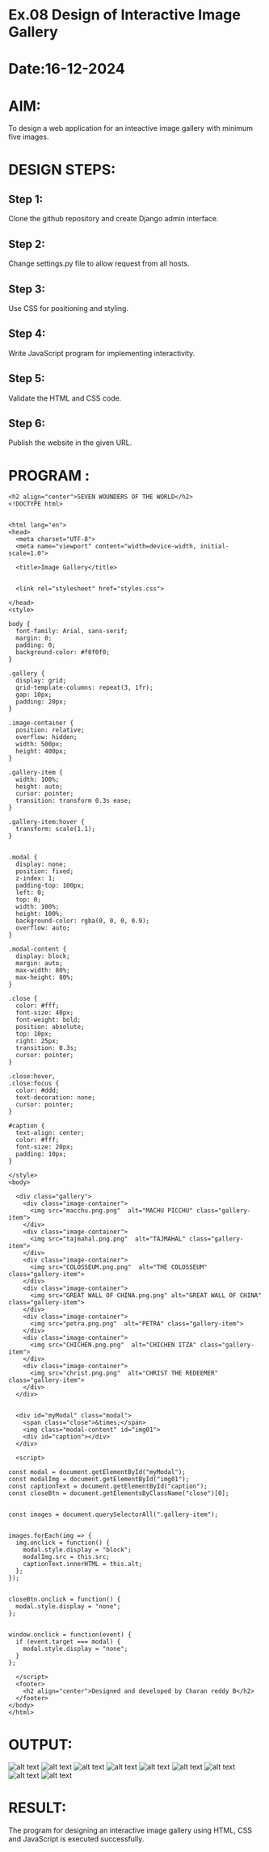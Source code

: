 # Ex.08 Design of Interactive Image Gallery
# Date:16-12-2024
# AIM:
To design a web application for an inteactive image gallery with minimum five images.

# DESIGN STEPS:
## Step 1:
Clone the github repository and create Django admin interface.

## Step 2:
Change settings.py file to allow request from all hosts.

## Step 3:
Use CSS for positioning and styling.

## Step 4:
Write JavaScript program for implementing interactivity.

## Step 5:
Validate the HTML and CSS code.

## Step 6:
Publish the website in the given URL.

# PROGRAM :
```
<h2 align="center">SEVEN WOUNDERS OF THE WORLD</h2>
<!DOCTYPE html>


<html lang="en">
<head>
  <meta charset="UTF-8">
  <meta name="viewport" content="width=device-width, initial-scale=1.0">
 
  <title>Image Gallery</title>
  

  <link rel="stylesheet" href="styles.css">

</head>
<style>
 
body {
  font-family: Arial, sans-serif;
  margin: 0;
  padding: 0;
  background-color: #f0f0f0;
}

.gallery {
  display: grid;
  grid-template-columns: repeat(3, 1fr);
  gap: 10px;
  padding: 20px;
}

.image-container {
  position: relative;
  overflow: hidden;
  width: 500px;
  height: 400px;
}

.gallery-item {
  width: 100%;
  height: auto;
  cursor: pointer;
  transition: transform 0.3s ease;
}

.gallery-item:hover {
  transform: scale(1.1);
}


.modal {
  display: none; 
  position: fixed;
  z-index: 1;
  padding-top: 100px;
  left: 0;
  top: 0;
  width: 100%;
  height: 100%;
  background-color: rgba(0, 0, 0, 0.9);
  overflow: auto;
}

.modal-content {
  display: block;
  margin: auto;
  max-width: 80%;
  max-height: 80%;
}

.close {
  color: #fff;
  font-size: 40px;
  font-weight: bold;
  position: absolute;
  top: 10px;
  right: 25px;
  transition: 0.3s;
  cursor: pointer;
}

.close:hover,
.close:focus {
  color: #ddd;
  text-decoration: none;
  cursor: pointer;
}

#caption {
  text-align: center;
  color: #fff;
  font-size: 20px;
  padding: 10px;
}

</style>
<body>

  <div class="gallery">
    <div class="image-container">
      <img src="macchu.png.png"  alt="MACHU PICCHU" class="gallery-item">
    </div>
    <div class="image-container">
      <img src="tajmahal.png.png"  alt="TAJMAHAL" class="gallery-item">
    </div>
    <div class="image-container">
      <img src="COLOSSEUM.png.png"  alt="THE COLOSSEUM" class="gallery-item">
    </div>
    <div class="image-container">
      <img src="GREAT WALL OF CHINA.png.png" alt="GREAT WALL OF CHINA" class="gallery-item">
    </div>
    <div class="image-container">
      <img src="petra.png.png"  alt="PETRA" class="gallery-item">
    </div>
    <div class="image-container">
      <img src="CHICHEN.png.png"  alt="CHICHEN ITZA" class="gallery-item">
    </div>
    <div class="image-container">
      <img src="christ.png.png"  alt="CHRIST THE REDEEMER" class="gallery-item">
    </div>    
  </div>

  
  <div id="myModal" class="modal">
    <span class="close">&times;</span>
    <img class="modal-content" id="img01">
    <div id="caption"></div>
  </div>

  <script>
  
const modal = document.getElementById("myModal");
const modalImg = document.getElementById("img01");
const captionText = document.getElementById("caption");
const closeBtn = document.getElementsByClassName("close")[0];


const images = document.querySelectorAll(".gallery-item");


images.forEach(img => {
  img.onclick = function() {
    modal.style.display = "block";
    modalImg.src = this.src;
    captionText.innerHTML = this.alt;
  };
});


closeBtn.onclick = function() {
  modal.style.display = "none";
};


window.onclick = function(event) {
  if (event.target === modal) {
    modal.style.display = "none";
  }
};

  </script>
  <footer>
    <h2 align="center">Designed and developed by Charan reddy B</h2>
  </footer>
</body>
</html>
```
# OUTPUT:
![alt text](<Screenshot 2024-12-22 223423.png>)
![alt text](<Screenshot 2024-12-22 223436.png>)
![alt text](<Screenshot 2024-12-22 223448.png>)
![alt text](<Screenshot 2024-12-22 223701.png>)
![alt text](<Screenshot 2024-12-22 223716.png>)
![alt text](<Screenshot 2024-12-22 223728.png>)
![alt text](<Screenshot 2024-12-22 223737.png>)
![alt text](<Screenshot 2024-12-22 223749.png>)
![alt text](<Screenshot 2024-12-22 223800.png>)
# RESULT:
The program for designing an interactive image gallery using HTML, CSS and JavaScript is executed successfully.
